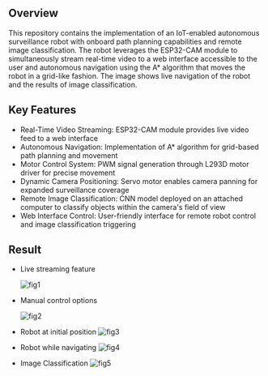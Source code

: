 ## Overview
This repository contains the implementation of an IoT-enabled autonomous surveillance robot with onboard path planning capabilities and remote image classification. The robot leverages the ESP32-CAM module to simultaneously stream real-time video to a web interface accessible to the user and autonomous navigation using the A* algorithm that moves the robot in a grid-like fashion. The image shows live navigation of the robot and the results of image classification.
## Key Features

- Real-Time Video Streaming: ESP32-CAM module provides live video feed to a web interface
- Autonomous Navigation: Implementation of A* algorithm for grid-based path planning and movement
- Motor Control System: PWM signal generation through L293D motor driver for precise movement
- Dynamic Camera Positioning: Servo motor enables camera panning for expanded surveillance coverage
- Remote Image Classification: CNN model deployed on an attached computer to classify objects within the camera's field of view
- Web Interface Control: User-friendly interface for remote robot control and image classification triggering
## Result
- Live streaming feature
  
  ![fig1](https://github.com/user-attachments/assets/6f7e7156-517b-4abb-bbd4-123beeb3d822)
- Manual control options
  
  ![fig2](https://github.com/user-attachments/assets/4c43ecbf-f301-437d-8354-2c138394a53b)

- Robot at initial position
  ![fig3](https://github.com/user-attachments/assets/09396d1f-b924-4810-bcc9-e0234b58ede5)
  
- Robot while navigating
  ![fig4](https://github.com/user-attachments/assets/792107f8-92f8-48dd-aa2d-962c72af424f)

- Image Classification
  ![fig5](https://github.com/user-attachments/assets/8000f10f-824b-42d4-897c-549fd8e4f4d5)
